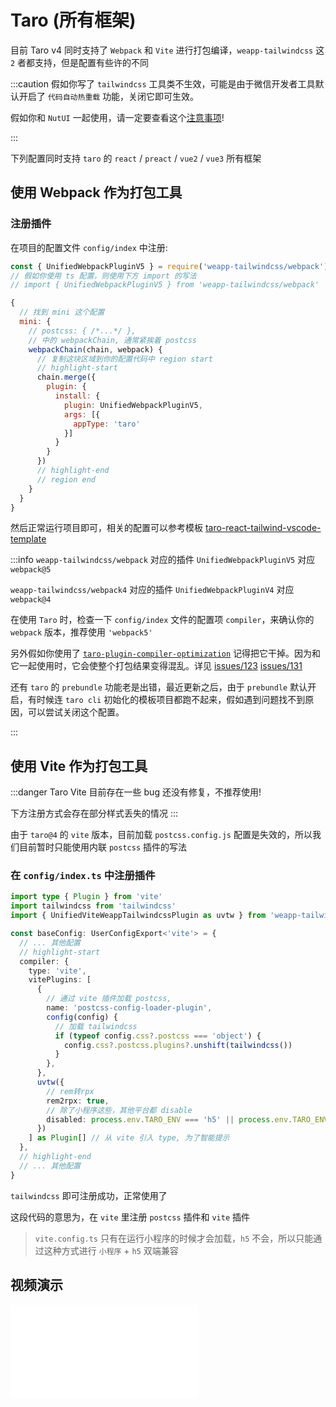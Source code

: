 # Taro (所有框架)

目前 Taro v4 同时支持了 `Webpack` 和 `Vite` 进行打包编译，`weapp-tailwindcss` 这 `2` 者都支持，但是配置有些许的不同

:::caution
假如你写了 `tailwindcss` 工具类不生效，可能是由于微信开发者工具默认开启了 `代码自动热重载` 功能，关闭它即可生效。

假如你和 `NutUI` 一起使用，请一定要查看这个[注意事项](/docs/issues/use-with-nutui)!

<!-- 有群友遇到了转义特殊字符失败，之后变成了空格的文件，结果 `node_modules` 删了重新安装就好了。 -->
:::

下列配置同时支持 `taro` 的 `react` / `preact` / `vue2` / `vue3` 所有框架


## 使用 Webpack 作为打包工具

### 注册插件

在项目的配置文件 `config/index` 中注册:

```js title="config/index.[jt]s"
const { UnifiedWebpackPluginV5 } = require('weapp-tailwindcss/webpack')
// 假如你使用 ts 配置，则使用下方 import 的写法
// import { UnifiedWebpackPluginV5 } from 'weapp-tailwindcss/webpack'

{
  // 找到 mini 这个配置
  mini: {
    // postcss: { /*...*/ },
    // 中的 webpackChain, 通常紧挨着 postcss 
    webpackChain(chain, webpack) {
      // 复制这块区域到你的配置代码中 region start
      // highlight-start
      chain.merge({
        plugin: {
          install: {
            plugin: UnifiedWebpackPluginV5,
            args: [{
              appType: 'taro'
            }]
          }
        }
      })
      // highlight-end
      // region end
    }
  }
}
```

然后正常运行项目即可，相关的配置可以参考模板 [taro-react-tailwind-vscode-template](https://github.com/sonofmagic/taro-react-tailwind-vscode-template)

:::info
`weapp-tailwindcss/webpack` 对应的插件 `UnifiedWebpackPluginV5` 对应 `webpack@5`

`weapp-tailwindcss/webpack4` 对应的插件 `UnifiedWebpackPluginV4` 对应 `webpack@4`

在使用 `Taro` 时，检查一下 `config/index` 文件的配置项 `compiler`，来确认你的 `webpack` 版本，推荐使用 `'webpack5'`

另外假如你使用了 [`taro-plugin-compiler-optimization`](https://www.npmjs.com/package/taro-plugin-compiler-optimization) 记得把它干掉。因为和它一起使用时，它会使整个打包结果变得混乱。详见 [issues/123](https://github.com/sonofmagic/weapp-tailwindcss/issues/123) [issues/131](https://github.com/sonofmagic/weapp-tailwindcss/issues/131)

<!-- 还有不要和 `terser-webpack-plugin` 一起注册使用，这会导致转义功能失效 详见 [**常见问题**](/docs/issues#taro-webpack5-环境下这个插件和-terser-webpack-plugin-一起使用会导致插件转义功能失效) 和 [issues/142](https://github.com/sonofmagic/weapp-tailwindcss/issues/142) -->

还有 `taro` 的 `prebundle` 功能老是出错，最近更新之后，由于 `prebundle` 默认开启，有时候连 `taro cli` 初始化的模板项目都跑不起来，假如遇到问题找不到原因，可以尝试关闭这个配置。
<!-- 
**另外不要开启二次编译缓存!**

```js
// 禁止二次编译缓存
cache: {
  enable: false
},
```

开启它会导致二次编译时，直接跳过插件的转义。另外还有一个 -->

<!-- `taro` 开发时热更新的问题，开发中保存 `tailwind.config.js` 文件，触发热更新会导致所有样式挂掉，此时重新保存任意 `jsx/tsx` 文件恢复正常。 -->

:::

## 使用 Vite 作为打包工具

:::danger
Taro Vite 目前存在一些 bug 还没有修复，不推荐使用! 

下方注册方式会存在部分样式丢失的情况
:::

由于 `taro@4` 的 `vite` 版本，目前加载 `postcss.config.js` 配置是失效的，所以我们目前暂时只能使用内联 `postcss` 插件的写法

### 在 `config/index.ts` 中注册插件

```ts title="config/index.[jt]s"
import type { Plugin } from 'vite'
import tailwindcss from 'tailwindcss'
import { UnifiedViteWeappTailwindcssPlugin as uvtw } from 'weapp-tailwindcss/vite'

const baseConfig: UserConfigExport<'vite'> = {
  // ... 其他配置
  // highlight-start
  compiler: {
    type: 'vite',
    vitePlugins: [
      {
        // 通过 vite 插件加载 postcss,
        name: 'postcss-config-loader-plugin',
        config(config) {
          // 加载 tailwindcss
          if (typeof config.css?.postcss === 'object') {
            config.css?.postcss.plugins?.unshift(tailwindcss())
          }
        },
      },
      uvtw({
        // rem转rpx
        rem2rpx: true,
        // 除了小程序这些，其他平台都 disable
        disabled: process.env.TARO_ENV === 'h5' || process.env.TARO_ENV === 'harmony' || process.env.TARO_ENV === 'rn'
      })
    ] as Plugin[] // 从 vite 引入 type, 为了智能提示
  },
  // highlight-end
  // ... 其他配置
}
```

`tailwindcss` 即可注册成功，正常使用了

这段代码的意思为，在 `vite` 里注册 `postcss` 插件和 `vite` 插件

> `vite.config.ts` 只有在运行小程序的时候才会加载，`h5` 不会，所以只能通过这种方式进行 `小程序` + `h5` 双端兼容


## 视频演示

<iframe src="//player.bilibili.com/player.html?aid=966499437&bvid=BV1UW4y1w7VM&cid=1411385502&p=1&autoplay=0" scrolling="no" border="0" frameborder="no" framespacing="0" allowfullscreen="true"> </iframe>
